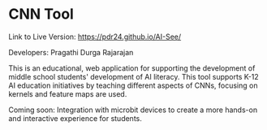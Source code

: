 # CNN Tool

Link to Live Version: https://pdr24.github.io/AI-See/


Developers: Pragathi Durga Rajarajan 

This is an educational, web application for supporting the development of middle school students' development of AI literacy. This tool supports K-12 AI education initiatives by teaching different aspects of CNNs, focusing on kernels and feature maps are used. 

Coming soon: Integration with microbit devices to create a more hands-on and interactive experience for students.